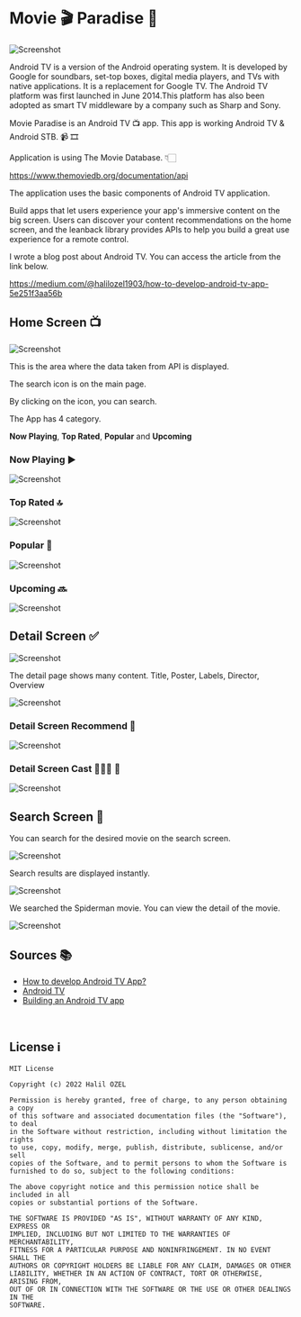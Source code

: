 # Movie 🎬 Paradise 🎥

![Screenshot](https://github.com/halilozel1903/AndroidTVMovieParadise/blob/master/screenshots/androidtv.png)

Android TV is a version of the Android operating system. It is developed by Google for soundbars, set-top boxes, digital media players, and TVs with native applications. It is a replacement for Google TV. The Android TV platform was first launched in June 2014.This platform has also been adopted as smart TV middleware by a company such as Sharp and Sony.


Movie Paradise is an Android TV 📺 app. This app is working Android TV & Android STB. 📹 🎞

Application is using The Movie Database. 👇🏻

https://www.themoviedb.org/documentation/api

The application uses the basic components of Android TV application.

Build apps that let users experience your app's immersive content on the big screen. Users can discover your content recommendations on the home screen, and the leanback library provides APIs to help you build a great use experience for a remote control.

I wrote a blog post about Android TV. You can access the article from the link below.

https://medium.com/@halilozel1903/how-to-develop-android-tv-app-5e251f3aa56b

## Home Screen 📺

![Screenshot](https://github.com/halilozel1903/MovieParadise/blob/master/screenshots/home.png)

This is the area where the data taken from API is displayed.

The search icon is on the main page.

By clicking on the icon, you can search.

The App has 4 category.

**Now Playing**, **Top Rated**, **Popular** and **Upcoming**

### Now Playing ▶️

![Screenshot](https://github.com/halilozel1903/MovieParadise/blob/master/screenshots/nowplaying_focus.png)

### Top Rated 🔝

![Screenshot](https://github.com/halilozel1903/MovieParadise/blob/master/screenshots/toprated.png)

### Popular 🥳

![Screenshot](https://github.com/halilozel1903/MovieParadise/blob/master/screenshots/popular.png)


### Upcoming 🔜

![Screenshot](https://github.com/halilozel1903/MovieParadise/blob/master/screenshots/upcoming.png)


## Detail Screen ✅

![Screenshot](https://github.com/halilozel1903/MovieParadise/blob/master/screenshots/detail.png)

The detail page shows many content. Title, Poster, Labels, Director, Overview

![Screenshot](https://github.com/halilozel1903/MovieParadise/blob/master/screenshots/detail_area.png)


### Detail Screen Recommend 🎁

![Screenshot](https://github.com/halilozel1903/MovieParadise/blob/master/screenshots/detail_recommend.png)


### Detail Screen Cast 🙎🏼‍♀️ 👨

![Screenshot](https://github.com/halilozel1903/MovieParadise/blob/master/screenshots/detail_cast.png)


## Search Screen 🔎

You can search for the desired movie on the search screen.

![Screenshot](https://github.com/halilozel1903/MovieParadise/blob/master/screenshots/search.png)

Search results are displayed instantly.

![Screenshot](https://github.com/halilozel1903/MovieParadise/blob/master/screenshots/search_result.png)

We searched the Spiderman movie. You can view the detail of the movie.

![Screenshot](https://github.com/halilozel1903/MovieParadise/blob/master/screenshots/search_result_detail.png)


## Sources 📚

- [How to develop Android TV App?](https://halilozel1903.medium.com/how-to-develop-android-tv-app-5e251f3aa56b)
- [Android TV](https://developer.android.com/tv/) <br>
- [Building an Android TV app](https://medium.com/@Marcus_fNk/building-an-android-tv-app-part-1-7f59b3747446)<br>


<br>

## License ℹ️
```
MIT License

Copyright (c) 2022 Halil OZEL

Permission is hereby granted, free of charge, to any person obtaining a copy
of this software and associated documentation files (the "Software"), to deal
in the Software without restriction, including without limitation the rights
to use, copy, modify, merge, publish, distribute, sublicense, and/or sell
copies of the Software, and to permit persons to whom the Software is
furnished to do so, subject to the following conditions:

The above copyright notice and this permission notice shall be included in all
copies or substantial portions of the Software.

THE SOFTWARE IS PROVIDED "AS IS", WITHOUT WARRANTY OF ANY KIND, EXPRESS OR
IMPLIED, INCLUDING BUT NOT LIMITED TO THE WARRANTIES OF MERCHANTABILITY,
FITNESS FOR A PARTICULAR PURPOSE AND NONINFRINGEMENT. IN NO EVENT SHALL THE
AUTHORS OR COPYRIGHT HOLDERS BE LIABLE FOR ANY CLAIM, DAMAGES OR OTHER
LIABILITY, WHETHER IN AN ACTION OF CONTRACT, TORT OR OTHERWISE, ARISING FROM,
OUT OF OR IN CONNECTION WITH THE SOFTWARE OR THE USE OR OTHER DEALINGS IN THE
SOFTWARE.
```

